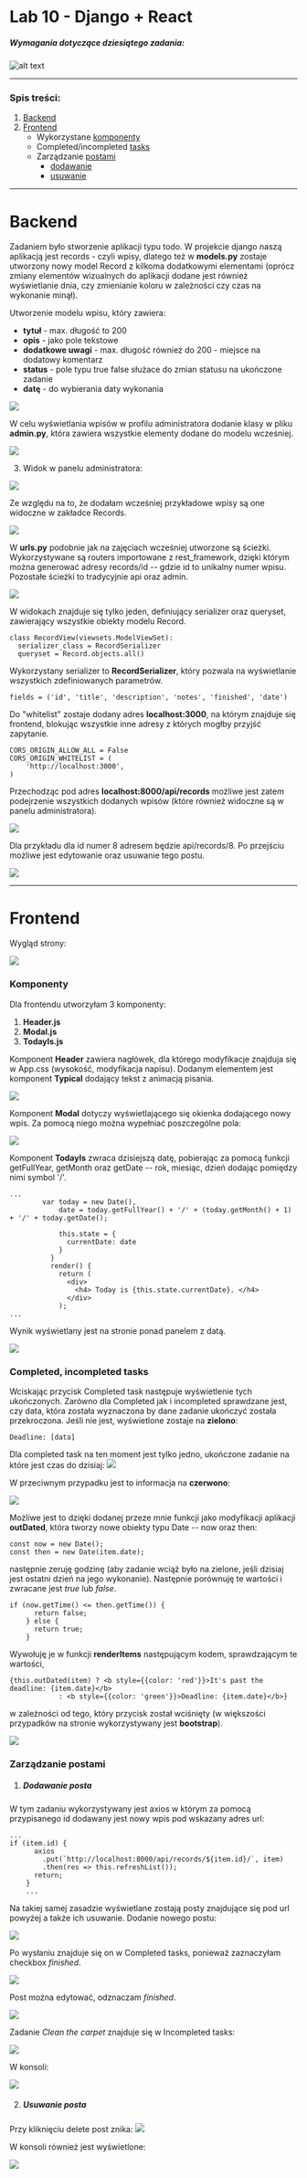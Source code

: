 # Lab 10 - Django + React

####
##### Wymagania dotyczące dziesiątego zadania:
####

![alt text](https://i.imgur.com/Exgxj6K.png) 

---

### Spis treści:

1. [Backend](https://github.com/jagodalewandowska/aplikacje-internetowe-lewandowska-185ic/tree/main/Lab10#backend)
2. [Frontend](https://github.com/jagodalewandowska/aplikacje-internetowe-lewandowska-185ic/tree/main/Lab10#frontend)
	- 	Wykorzystane [komponenty](https://github.com/jagodalewandowska/aplikacje-internetowe-lewandowska-185ic/tree/main/Lab10#komponenty)
	- 	Completed/incompleted [tasks](https://github.com/jagodalewandowska/aplikacje-internetowe-lewandowska-185ic/tree/main/Lab10#completed-incompleted-tasks)
	- 	Zarządzanie [postami](https://github.com/jagodalewandowska/aplikacje-internetowe-lewandowska-185ic/tree/main/Lab10#zarz%C4%85dzanie-postami)
		- 	[dodawanie](https://github.com/jagodalewandowska/aplikacje-internetowe-lewandowska-185ic/tree/main/Lab10#dodawanie-posta)
		- 	[usuwanie](https://github.com/jagodalewandowska/aplikacje-internetowe-lewandowska-185ic/tree/main/Lab10#usuwanie-posta)


---
# Backend

Zadaniem było stworzenie aplikacji typu todo. W projekcie django naszą aplikacją jest records - czyli wpisy, dlatego też w **models.py** zostaje utworzony nowy model Record z kilkoma dodatkowymi elementami (oprócz zmiany elementów wizualnych do aplikacji dodane jest również wyświetlanie dnia, czy zmienianie koloru w zależności czy czas na wykonanie minął).

Utworzenie modelu wpisu, który zawiera:
- **tytuł** - max. długość to 200
- **opis** - jako pole tekstowe
- **dodatkowe uwagi** - max. długość również do 200 - miejsce na dodatowy komentarz
- **status** - pole typu true false służace do zmian statusu na ukończone zadanie
- **datę** - do wybierania daty wykonania

![](https://i.imgur.com/OGQ203n.png)

W celu wyświetlania wpisów w profilu administratora dodanie klasy w pliku **admin.py**, która zawiera wszystkie elementy dodane do modelu wcześniej. 

![](https://i.imgur.com/PZwD8Ph.png)

3. Widok w panelu administratora:

![](https://i.imgur.com/8AVWhhy.png)

Ze względu na to, że dodałam wcześniej przykładowe wpisy są one widoczne w zakładce Records.

![](https://i.imgur.com/ySlY31L.png)

W **urls.py** podobnie jak na zajęciach wcześniej utworzone są ścieżki. Wykorzystywane są routers importowane z rest_framework, dzięki którym można generować adresy records/id -- gdzie id to unikalny numer wpisu. Pozostałe ścieżki to tradycyjnie api oraz admin.

![](https://i.imgur.com/iuuzKV8.png)

W widokach znajduje się tylko jeden, definiujący serializer oraz queryset, zawierający wszystkie obiekty modelu Record.
```
class RecordView(viewsets.ModelViewSet):
  serializer_class = RecordSerializer
  queryset = Record.objects.all()  
```

Wykorzystany serializer to **RecordSerializer**, który pozwala na wyświetlanie wszystkich zdefiniowanych parametrów.
```
fields = ('id', 'title', 'description', 'notes', 'finished', 'date')
```
Do "whitelist" zostaje dodany adres **localhost:3000**, na którym znajduje się frontend, blokując wszystkie inne adresy z których mogłby przyjść zapytanie.
```
CORS_ORIGIN_ALLOW_ALL = False
CORS_ORIGIN_WHITELIST = (
    'http://localhost:3000',
)
```
Przechodząc pod adres **localhost:8000/api/records** możliwe jest zatem podejrzenie wszystkich dodanych wpisów (które również widoczne są w panelu administratora).

![](https://i.imgur.com/khsLS0p.png)

Dla przykładu dla id numer 8 adresem będzie api/records/8. Po przejściu możliwe jest edytowanie oraz usuwanie tego postu.

![](https://i.imgur.com/26ZkOHj.png)  

---

# Frontend

Wygląd strony:

![](https://i.imgur.com/mpoxrmy.png)

### Komponenty

Dla frontendu utworzyłam 3 komponenty:

1. **Header.js**
2. **Modal.js**
3. **TodayIs.js**

Komponent **Header** zawiera nagłówek, dla którego modyfikacje znajduja się w App.css (wysokość, modyfikacja napisu). Dodanym elementem jest komponent **Typical** dodający tekst z animacją pisania.

![](https://i.imgur.com/miZqxJg.png)

Komponent **Modal** dotyczy wyświetlającego się okienka dodającego nowy wpis. Za pomocą niego można wypełniać poszczególne pola:

![](https://i.imgur.com/WQdUUaE.png)

Komponent **TodayIs** zwraca dzisiejszą datę, pobierając za pomocą funkcji getFullYear, getMonth oraz getDate -- rok, miesiąc, dzień dodając pomiędzy nimi symbol '/'.
```
...
        var today = new Date(),
            date = today.getFullYear() + '/' + (today.getMonth() + 1) + '/' + today.getDate();

            this.state = {
              currentDate: date
            }
          }
          render() {
            return (
              <div>
                <h4> Today is {this.state.currentDate}. </h4>
              </div>
            );
...
```
Wynik wyświetlany jest na stronie ponad panelem z datą.

![](https://i.imgur.com/67pjQ5j.png)

### Completed, incompleted tasks

Wciskając przycisk Completed task następuje wyświetlenie tych ukończonych. Zarówno dla Completed jak i incompleted sprawdzane jest, czy data, która została wyznaczona by dane zadanie ukończyć została przekroczona. Jeśli nie jest, wyświetlone zostaje na **zielono**:
```
Deadline: [data]
```
Dla completed task na ten moment jest tylko jedno, ukończone zadanie na które jest czas do dzisiaj:
![](https://i.imgur.com/z3riL4I.png)

W przeciwnym przypadku jest to informacja na **czerwono**:

![](https://i.imgur.com/mIstuRr.png)

Możliwe jest to dzięki dodanej przeze mnie funkcji jako modyfikacji aplikacji **outDated**, która tworzy nowe obiekty typu Date -- now oraz then:

```
const now = new Date();
const then = new Date(item.date);
```

następnie zeruję godzinę (aby zadanie wciąż było na zielone, jeśli dzisiaj jest ostatni dzień na jego wykonanie). Następnie porównuję te wartości i zwracane jest *true* lub *false*.
```
if (now.getTime() <= then.getTime()) {
      return false;
    } else {
      return true;
    }
```
Wywołuję je w funkcji **renderItems** następującym kodem, sprawdzającym te wartości,
```
{this.outDated(item) ? <b style={{color: 'red'}}>It's past the deadline: {item.date}</b>
            : <b style={{color: 'green'}}>Deadline: {item.date}</b>}
```
w zależności od tego, który przycisk został wciśnięty (w większości przypadków na stronie wykorzystywany jest **bootstrap**).

![](https://i.imgur.com/lLAdjYy.png)

### Zarządzanie postami

1. ##### Dodawanie posta

W tym zadaniu wykorzystywany jest axios w którym za pomocą przypisanego id dodawany jest nowy wpis pod wskazany adres url:
```
...
if (item.id) {
      axios
        .put(`http://localhost:8000/api/records/${item.id}/`, item)
        .then(res => this.refreshList());
      return;
    }
    ...
```
Na takiej samej zasadzie wyświetlane zostają posty znajdujące się pod url powyżej a także ich usuwanie. Dodanie nowego postu:

![](https://i.imgur.com/ll03mp9.png)
 
Po wysłaniu znajduje się on w Completed tasks, ponieważ zaznaczyłam checkbox *finished*.

![](https://i.imgur.com/RkAouz6.png)

Post można edytować, odznaczam *finished*.

![](https://i.imgur.com/nJiXpSs.png)
 
Zadanie *Clean the carpet* znajduje się w Incompleted tasks:

![](https://i.imgur.com/WVMe7Xp.png)

W konsoli:

![](https://i.imgur.com/0AvW5w5.png)

2. ##### Usuwanie posta

Przy kliknięciu delete post znika:
![](https://i.imgur.com/tYKo48q.png)

W konsoli również jest wyświetlone:

![](https://i.imgur.com/KeR0Ld2.png)